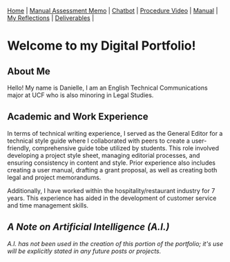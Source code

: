 [Home](index.md) | [Manual Assessment Memo](manual_assessment_memo.md) | [Chatbot](chatbot.md) | [Procedure Video](procedure_video.md) | [Manual](manual.md) | [My Reflections](reflective_blogs.md) | [Deliverables](deliverable1.md) | 

# Welcome to my Digital Portfolio!

## About Me 
Hello! My name is Danielle, I am an English Technical Communications major at UCF who is also minoring in Legal Studies. 

## Academic and Work Experience
In terms of technical writing experience, I served as the General Editor for a technical style guide where I collaborated with peers to create a user-friendly, comprehensive guide tobe utilized by students. This role involved developing a project style sheet, managing editorial processes, and ensuring consistency in content and style. Prior experience also includes creating a user manual, drafting a grant proposal, as well as creating both legal and project memorandums. 

Additionally, I have worked within the hospitality/restaurant industry for 7 years. This experience has aided in the development of customer service and time management skills.

## _A Note on Artificial Intelligence (A.I.)_
_A.I. has not been used in the creation of this portion of the portfolio; it's use will be explicitly stated in any future posts or projects._
